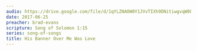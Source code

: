 ```yaml
---
audio: https://drive.google.com/file/d/1qYLZNAOW0Y1JVvTIXh9DNitiwgvqW0Lp/view
date: 2017-06-25
preacher: brad-evans
scripture: Song of Solomon 1:15
series: song-of-songs
title: His Banner Over Me Was Love
---
```

